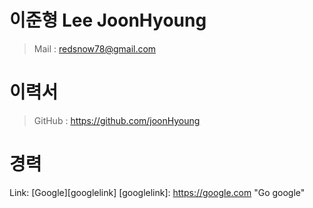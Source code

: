 # 이준형 Lee JoonHyoung
> Mail : redsnow78@gmail.com

# 이력서
> GitHub : https://github.com/joonHyoung

# 경력
Link: [Google][googlelink]
[googlelink]: https://google.com "Go google"
